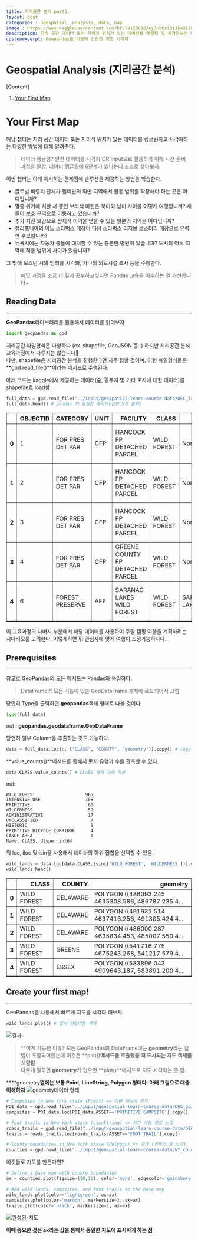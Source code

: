```yaml
---
title: 지리공간 분석 part1.  
layout: post   
categories : Geospatial, analysis, data, map
image : https://www.kaggleusercontent.com/kf/79128018/eyJhbGciOiJkaXIiLCJlbmMiOiJBMTI4Q0JDLUhTMjU2In0..8ev4_DtKy5SdtfzaiZErZQ.Vu1uZ6Q4xLd8f0DFRXovHcJsZFIxk9EvhEf1dHzO2bOyvJ3Aht-eWv6ipIUQar-XZEeo47FejdK7rONAVO7b6i5oOYaFV2SZXUHG1TtV5QxbmX6Yc6M4_ZEx3tNehda8UhX2ZS1-_cwghacpPcNgDRRsQgTtYSaPTgqO8uLeUU2owtt3WoETTk-IBjzQZ1zFijr02G1cBNdO_RewFm00UU68l8tH72rO0J6ZJlUCzmnvFM9XbYzotIF1_cG9awVgZb9TxNarA5jyNQapWh0O9zQLPUqV-OelkPF_9Y44VBqBPLqJuBw54k3v-16VQ3nGRhZinVXi8m50crIbHWU_rsl3HNtkakOrHZikwDgGAU4AyI57ychKXy9T_kk4K5z1lQH6TbAF6ObaiACWONBEHlHPIXqmPtpnt-LNMtwqwdXAPTDizyMexD-GxGGguuwsiedW7xk716nWhxCSiULwMUnwSgtrbu0hKfD50Gnr1FK8hVs9CL86u2-e90g5XThwjSyhlDONNeIR9YT9GHm1-eBI-EaD0A-zryriuz81bMlEwjMKWx5YC48yS0mKTsuC1-p5C2-cGKrwNCcj0xX-299K2-lVO_YaC_xfRyW0u7jz2J7Ooa8H_7TbyfMUG0rVxsJBrCAPaeA0CfJ-oPbBjfyWXQZeRAaZ0KTzWuvuddY.jkO4q_TZgO6GB2fCWNm1zg/__results___files/__results___19_1.png
description: 지리 공간 데이터 또는 지리적 위치가 있는 데이터를 랭글링 및 시각화하는 다양한 방법 소개 
customexcerpt: Geopandas를 이용해 간단한 지도 시각화
---
```



# Geospatial Analysis (지리공간 분석)
[Content]
1. [Your First Map](#your-first-map)  
<!--2. [Coordinate Reference Systems(좌표계)](#Coordinate Reference Systems(좌표계))-->
<!--3. Interactive Maps(상호작용하는 지도)-->
<!--4. Manipulating Geospatial Data(지리 공간 데이터 조작)-->
<!--5. Proximity Analysis(근접도 분석)-->

# Your First Map
해당 챕터는 지리 공간 데이터 또는 지리적 위치가 있는 데이터를 랭글링하고 시각화하는 다양한 방법에 대해 알려준다.  
> 데이터 랭글링? 원천 데이터를 시각화 OR Input으로 활용하기 위해 사전 준비 과정을 말함. 데이터 랭글링에 6단계가 있다는데 스스로 찾아보자.  

이번 챕터는 아래 제시하는 문제점에 솔루션을 제공하는 방법을 학습한다.

- 글로벌 비영리 단체가 필리핀의 외딴 지역에서 활동 범위를 확장해야 하는 곳은 어디입니까?
- 멸종 위기에 처한 새 종인 보라색 마틴은 북미와 남미 사이를 어떻게 여행합니까? 새들이 보호 구역으로 이동하고 있습니까?
- 추가 지진 보강으로 잠재적 이익을 얻을 수 있는 일본의 지역은 어디입니까?
- 캘리포니아의 어느 스타벅스 매장이 다음 스타벅스 리저브 로스터리 매장으로 유력한 후보입니까?
- 뉴욕시에는 자동차 충돌에 대처할 수 있는 충분한 병원이 있습니까? 도시의 어느 지역에 적용 범위에 차이가 있습니까?

그 밖에 보스턴 시의 범죄를 시각화, 가나의 의료시설 조사 등을 수행한다.

> 해당 과정을 조금 더 깊게 공부하고싶다면 Pandas 교육을 이수하는 걸 추천합니다~  

## Reading Data
----
**GeoPandas**라이브러리를 활용해서 데이터를 읽어보자
~~~py
import geopandas as gpd
~~~

지리공간 파일형식은 다양하다 (ex. shapefile, GeoJSON 등..) 하지만 지리공간 분석 교육과정에서 다루지는 않습니다🤣  
다만, shapefile은 지리공간 분석을 진행한다면 자주 접할 것이며, 이런 파일형식들은 **gpd.read_file()**이라는 메서드로 수행된다.

아래 코드는 kaggle에서 제공하는 데이터(숲, 황무지 및 기타 토지에 대한 데이터)를 shapefile로 load함

~~~py
full_data = gpd.read_file("../input/geospatial-learn-course-data/DEC_lands/DEC_lands/DEC_lands.shp") # 데이터 로드
full_data.head() # pandas 와 동일한 메서드(상위 5개 출력)
~~~ 

<table border="1">
  <thead>
    <tr style="text-align: right;">
      <th></th>
      <th>OBJECTID</th>
      <th>CATEGORY</th>
      <th>UNIT</th>
      <th>FACILITY</th>
      <th>CLASS</th>
      <th>UMP</th>
      <th>DESCRIPTIO</th>
      <th>REGION</th>
      <th>COUNTY</th>
      <th>URL</th>
      <th>SOURCE</th>
      <th>UPDATE_</th>
      <th>OFFICE</th>
      <th>ACRES</th>
      <th>LANDS_UID</th>
      <th>GREENCERT</th>
      <th>SHAPE_AREA</th>
      <th>SHAPE_LEN</th>
      <th>geometry</th>
    </tr>
  </thead>
  <tbody>
    <tr>
      <th>0</th>
      <td>1</td>
      <td>FOR PRES DET PAR</td>
      <td>CFP</td>
      <td>HANCOCK FP DETACHED PARCEL</td>
      <td>WILD FOREST</td>
      <td>None</td>
      <td>DELAWARE COUNTY DETACHED PARCEL</td>
      <td>4</td>
      <td>DELAWARE</td>
      <td>http://www.dec.ny.gov/</td>
      <td>DELAWARE RPP</td>
      <td>5/12</td>
      <td>STAMFORD</td>
      <td>738.620192</td>
      <td>103</td>
      <td>N</td>
      <td>2.990365e+06</td>
      <td>7927.662385</td>
      <td>POLYGON ((486093.245 4635308.586, 486787.235 4...</td>
    </tr>
    <tr>
      <th>1</th>
      <td>2</td>
      <td>FOR PRES DET PAR</td>
      <td>CFP</td>
      <td>HANCOCK FP DETACHED PARCEL</td>
      <td>WILD FOREST</td>
      <td>None</td>
      <td>DELAWARE COUNTY DETACHED PARCEL</td>
      <td>4</td>
      <td>DELAWARE</td>
      <td>http://www.dec.ny.gov/</td>
      <td>DELAWARE RPP</td>
      <td>5/12</td>
      <td>STAMFORD</td>
      <td>282.553140</td>
      <td>1218</td>
      <td>N</td>
      <td>1.143940e+06</td>
      <td>4776.375600</td>
      <td>POLYGON ((491931.514 4637416.256, 491305.424 4...</td>
    </tr>
    <tr>
      <th>2</th>
      <td>3</td>
      <td>FOR PRES DET PAR</td>
      <td>CFP</td>
      <td>HANCOCK FP DETACHED PARCEL</td>
      <td>WILD FOREST</td>
      <td>None</td>
      <td>DELAWARE COUNTY DETACHED PARCEL</td>
      <td>4</td>
      <td>DELAWARE</td>
      <td>http://www.dec.ny.gov/</td>
      <td>DELAWARE RPP</td>
      <td>5/12</td>
      <td>STAMFORD</td>
      <td>234.291262</td>
      <td>1780</td>
      <td>N</td>
      <td>9.485476e+05</td>
      <td>5783.070364</td>
      <td>POLYGON ((486000.287 4635834.453, 485007.550 4...</td>
    </tr>
    <tr>
      <th>3</th>
      <td>4</td>
      <td>FOR PRES DET PAR</td>
      <td>CFP</td>
      <td>GREENE COUNTY FP DETACHED PARCEL</td>
      <td>WILD FOREST</td>
      <td>None</td>
      <td>None</td>
      <td>4</td>
      <td>GREENE</td>
      <td>http://www.dec.ny.gov/</td>
      <td>GREENE RPP</td>
      <td>5/12</td>
      <td>STAMFORD</td>
      <td>450.106464</td>
      <td>2060</td>
      <td>N</td>
      <td>1.822293e+06</td>
      <td>7021.644833</td>
      <td>POLYGON ((541716.775 4675243.268, 541217.579 4...</td>
    </tr>
    <tr>
      <th>4</th>
      <td>6</td>
      <td>FOREST PRESERVE</td>
      <td>AFP</td>
      <td>SARANAC LAKES WILD FOREST</td>
      <td>WILD FOREST</td>
      <td>SARANAC LAKES</td>
      <td>None</td>
      <td>5</td>
      <td>ESSEX</td>
      <td>http://www.dec.ny.gov/lands/22593.html</td>
      <td>DECRP, ESSEX RPP</td>
      <td>12/96</td>
      <td>RAY BROOK</td>
      <td>69.702387</td>
      <td>1517</td>
      <td>N</td>
      <td>2.821959e+05</td>
      <td>2663.909932</td>
      <td>POLYGON ((583896.043 4909643.187, 583891.200 4...</td>
    </tr>
  </tbody>
</table>  

이 교육과정의 나머지 부분에서 해당 데이터를 사용하여 주말 캠핑 여행을 계획하려는 시나리오를 고려한다. 이렇게하면 뭐 관심사에 맞게 여행이 조정가능하다나..


## Prerequisites
----

참고로 GeoPandas의 모든 메서드는 Pandas와 동일하다.  
> DataFrame의 모든 기능이 있는 GeoDataFrame 개체에 로드되어서 그럼

당연히 Type을 출력하면 **geopandas**객체 형태로 나올 것이다.
~~~py
type(full_data)
~~~
out : ******geopandas.geodataframe.GeoDataFrame******  

당연히 일부 Column을 추출하는 것도 가능하다.

~~~py
data = full_data.loc[:, ["CLASS", "COUNTY", "geometry"]].copy() # copy()는 경고 방지
~~~

**value_counts()**메서드를 통해서 토지 유형과 수를 관측할 수 있다.
~~~py
data.CLASS.value_counts() # CLASS 열에 대해 적용
~~~
out: 
~~~
WILD FOREST                   965
INTENSIVE USE                 108
PRIMITIVE                      60
WILDERNESS                     52
ADMINISTRATIVE                 17
UNCLASSIFIED                    7
HISTORIC                        5
PRIMITIVE BICYCLE CORRIDOR      4
CANOE AREA                      1
Name: CLASS, dtype: int64
~~~ 

뭐 loc, iloc 및 isin을 사용해서 데이터의 하위 집합을 선택할 수 있음.
~~~py
wild_lands = data.loc[data.CLASS.isin(['WILD FOREST', 'WILDERNESS'])].copy()
wild_lands.head()
~~~

<table border="1" class="dataframe">
  <thead>
    <tr style="text-align: right;">
      <th></th>
      <th>CLASS</th>
      <th>COUNTY</th>
      <th>geometry</th>
    </tr>
  </thead>
  <tbody>
    <tr>
      <th>0</th>
      <td>WILD FOREST</td>
      <td>DELAWARE</td>
      <td>POLYGON ((486093.245 4635308.586, 486787.235 4...</td>
    </tr>
    <tr>
      <th>1</th>
      <td>WILD FOREST</td>
      <td>DELAWARE</td>
      <td>POLYGON ((491931.514 4637416.256, 491305.424 4...</td>
    </tr>
    <tr>
      <th>2</th>
      <td>WILD FOREST</td>
      <td>DELAWARE</td>
      <td>POLYGON ((486000.287 4635834.453, 485007.550 4...</td>
    </tr>
    <tr>
      <th>3</th>
      <td>WILD FOREST</td>
      <td>GREENE</td>
      <td>POLYGON ((541716.775 4675243.268, 541217.579 4...</td>
    </tr>
    <tr>
      <th>4</th>
      <td>WILD FOREST</td>
      <td>ESSEX</td>
      <td>POLYGON ((583896.043 4909643.187, 583891.200 4...</td>
    </tr>
  </tbody>
</table>

## Create your first map!
----
GeoPandas를 사용해서 빠르게 지도를 시각화 해보자.

~~~py
wild_lands.plot() # 앞서 만들어둔 객체
~~~
![결과](https://www.kaggleusercontent.com/kf/79128018/eyJhbGciOiJkaXIiLCJlbmMiOiJBMTI4Q0JDLUhTMjU2In0..8ev4_DtKy5SdtfzaiZErZQ.Vu1uZ6Q4xLd8f0DFRXovHcJsZFIxk9EvhEf1dHzO2bOyvJ3Aht-eWv6ipIUQar-XZEeo47FejdK7rONAVO7b6i5oOYaFV2SZXUHG1TtV5QxbmX6Yc6M4_ZEx3tNehda8UhX2ZS1-_cwghacpPcNgDRRsQgTtYSaPTgqO8uLeUU2owtt3WoETTk-IBjzQZ1zFijr02G1cBNdO_RewFm00UU68l8tH72rO0J6ZJlUCzmnvFM9XbYzotIF1_cG9awVgZb9TxNarA5jyNQapWh0O9zQLPUqV-OelkPF_9Y44VBqBPLqJuBw54k3v-16VQ3nGRhZinVXi8m50crIbHWU_rsl3HNtkakOrHZikwDgGAU4AyI57ychKXy9T_kk4K5z1lQH6TbAF6ObaiACWONBEHlHPIXqmPtpnt-LNMtwqwdXAPTDizyMexD-GxGGguuwsiedW7xk716nWhxCSiULwMUnwSgtrbu0hKfD50Gnr1FK8hVs9CL86u2-e90g5XThwjSyhlDONNeIR9YT9GHm1-eBI-EaD0A-zryriuz81bMlEwjMKWx5YC48yS0mKTsuC1-p5C2-cGKrwNCcj0xX-299K2-lVO_YaC_xfRyW0u7jz2J7Ooa8H_7TbyfMUG0rVxsJBrCAPaeA0CfJ-oPbBjfyWXQZeRAaZ0KTzWuvuddY.jkO4q_TZgO6GB2fCWNm1zg/__results___files/__results___13_1.png)


> **이게 가능한 이유? 모든 GeoPandas의 DataFrame에는 **geometry**라는 컬럼이 포함되어있는데 이것은 **plot()**메서드를 호출했을 때 표시되는 지도 객체를 포함함**  
> 다르게 말하면 **geometry**가 없으면 **plot()**메서드로 지도 시각화는 못 함.  



****geometry**열에는 보통 **Point**, **LineString**, **Polygon** 형태다. 아래 그림으로 대충 이해하자**
![geomety데이터 형태](https://i.imgur.com/N1llefr.png)

~~~py
# Campsites in New York state (Point) => 어떤 대상의 위치
POI_data = gpd.read_file("../input/geospatial-learn-course-data/DEC_pointsinterest/DEC_pointsinterest/Decptsofinterest.shp")
campsites = POI_data.loc[POI_data.ASSET=='PRIMITIVE CAMPSITE'].copy()

# Foot trails in New York state (LineString) => 약간 이동 경로 느낌
roads_trails = gpd.read_file("../input/geospatial-learn-course-data/DEC_roadstrails/DEC_roadstrails/Decroadstrails.shp")
trails = roads_trails.loc[roads_trails.ASSET=='FOOT TRAIL'].copy()

# County boundaries in New York state (Polygon) => 경계 (컨벡스 홀 느낌)
counties = gpd.read_file("../input/geospatial-learn-course-data/NY_county_boundaries/NY_county_boundaries/NY_county_boundaries.shp")
~~~

이것들로 지도를 만든다면?

~~~py
# Define a base map with county boundaries
ax = counties.plot(figsize=(10,10), color='none', edgecolor='gainsboro', zorder=3)

# Add wild lands, campsites, and foot trails to the base map
wild_lands.plot(color='lightgreen', ax=ax)
campsites.plot(color='maroon', markersize=2, ax=ax)
trails.plot(color='black', markersize=1, ax=ax)
~~~
![완성된-지도](https://www.kaggleusercontent.com/kf/79128018/eyJhbGciOiJkaXIiLCJlbmMiOiJBMTI4Q0JDLUhTMjU2In0..8ev4_DtKy5SdtfzaiZErZQ.Vu1uZ6Q4xLd8f0DFRXovHcJsZFIxk9EvhEf1dHzO2bOyvJ3Aht-eWv6ipIUQar-XZEeo47FejdK7rONAVO7b6i5oOYaFV2SZXUHG1TtV5QxbmX6Yc6M4_ZEx3tNehda8UhX2ZS1-_cwghacpPcNgDRRsQgTtYSaPTgqO8uLeUU2owtt3WoETTk-IBjzQZ1zFijr02G1cBNdO_RewFm00UU68l8tH72rO0J6ZJlUCzmnvFM9XbYzotIF1_cG9awVgZb9TxNarA5jyNQapWh0O9zQLPUqV-OelkPF_9Y44VBqBPLqJuBw54k3v-16VQ3nGRhZinVXi8m50crIbHWU_rsl3HNtkakOrHZikwDgGAU4AyI57ychKXy9T_kk4K5z1lQH6TbAF6ObaiACWONBEHlHPIXqmPtpnt-LNMtwqwdXAPTDizyMexD-GxGGguuwsiedW7xk716nWhxCSiULwMUnwSgtrbu0hKfD50Gnr1FK8hVs9CL86u2-e90g5XThwjSyhlDONNeIR9YT9GHm1-eBI-EaD0A-zryriuz81bMlEwjMKWx5YC48yS0mKTsuC1-p5C2-cGKrwNCcj0xX-299K2-lVO_YaC_xfRyW0u7jz2J7Ooa8H_7TbyfMUG0rVxsJBrCAPaeA0CfJ-oPbBjfyWXQZeRAaZ0KTzWuvuddY.jkO4q_TZgO6GB2fCWNm1zg/__results___files/__results___19_1.png)

**이때 중요한 것은 ax라는 값을 통해서 동일한 지도에 표시하게 하는 점**

